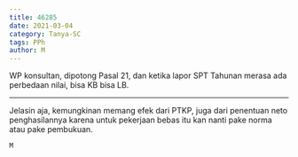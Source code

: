 ```yaml
---
title: 46285
date: 2021-03-04
category: Tanya-SC
tags: PPh
author: M
---
```


WP konsultan, dipotong Pasal 21, dan ketika lapor SPT Tahunan merasa ada perbedaan nilai, bisa KB bisa LB.

---

Jelasin aja, kemungkinan memang efek dari PTKP, juga dari penentuan neto penghasilannya karena untuk pekerjaan bebas itu kan nanti pake norma atau pake pembukuan.

`M`
